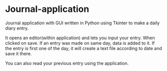 # Journal-application

Journal application with GUI written in Python using Tkinter to make a daily diary entry. 

It opens an editor(within application) and lets you input your entry. When clicked on save.
If an entry was made on same day, data is added to it. 
If the entry is first one of the day, it will create a text file according to date and save it there.

You can also read your previous entry using the application.
